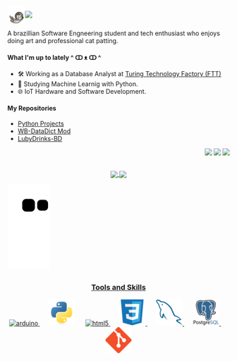 <div>

<!-- Greeting -->
  <div>  
    <h1> <img width="40" height="40" align="left" src=".github/workflows/Profile-GIFs/space-cat.gif"/>
      <img src="https://readme-typing-svg.herokuapp.com?size=40&vCenter=true&width=311&height=43&lines=Hi%2C+I'm+I%C3%A3h"
    </h1>   
  </div>
  

  
<!-- Bio -->
  <div>
    <p>A brazillian Software Engneering student and tech enthusiast who enjoys doing art and professional cat patting.
    </p>
  </div>
  
<!-- Recent Work -->  
<div>
  <h4 align="left">
    What I'm up to lately ^ ↀ ᴥ ↀ ^
  </h4>
  
  <ul>
    <li>
      🛠️ Working as a Database Analyst at
      <a  target="_blank" href="https://www.linkedin.com/company/ftt-unievangelica/">Turing Technology Factory (FTT)</a>
    </li>
    <li>
      🧬 Studying Machine Learnig with Python.
    </li>
    <li>
      🌐 IoT Hardware and Software Development.
    </li>
  </ul>
</div>
  
<!-- Repos -->
<div>
  <h4 align="left">
    My Repositories
  </h4>
  
  <ul>
    <li>
      <a  target="_blank" href="https://github.com/Iah-Uch/Python-Projects">Python Projects</a>
    </li>  
    <li>  
      <a  target="_blank" href="https://github.com/Iah-Uch/WB-DataDict-Mod">WB-DataDict Mod</a>  
    </li>
    <li>  
      <a  target="_blank" href="https://github.com/Iah-Uch/LubyDrinks-BD">LubyDrinks-BD</a>  
    </li>
  </ul>
</div>
  
<!-- Social Media -->  
  <div align="right">
    <a href="https://instagram.com/iah.uchoa" target="_blank"><img src="https://img.shields.io/badge/-Instagram-%23E4405F?style=for-the-badge&logo=instagram&logoColor=white" target="_blank"></a>
    <a href = "mailto:contatoiuch@gmail.com"><img src="https://img.shields.io/badge/-Gmail-%23333?style=for-the-badge&logo=gmail&logoColor=white" target="_blank"></a>
    <a href="https://linkedin.com/in/iãh/" target="_blank"><img src="https://img.shields.io/badge/-LinkedIn-%230077B5?style=for-the-badge&logo=linkedin&logoColor=white" target="_blank"></a> 
  </div>

  ##  

<!-- User Stats/ Commit Snake -->  
  <div align="center">
    <a href="https://github.com/Iah-Uch">
    <img width="400rem" align="center"src="https://github-readme-stats.vercel.app/api?username=Iah-Uch&show_icons=true&theme=monokai&hide=prs&include_all_commits=true&count_private=true&hide_border=true&custom_title=My GitHub Stats"/>
    <img width="328rem" align="center" src="https://github-readme-stats.vercel.app/api/top-langs/?username=Iah-Uch&layout=compact&langs_count=2&theme=monokai&hide_border=true"/>
  </div>

  ![Snake animation](https://github.com/Iah-Uch/Iah-Uch/blob/output/github-contribution-grid-snake.svg)

  ## 

 <!-- Known Technologies -->   
  <div align="center">  
    <p>
      <h3 align="top">Tools and Skills</h3>
      <a  href="#" target="_blank" title="Arduino"> <img src="https://cdn.worldvectorlogo.com/logos/arduino-1.svg" alt="arduino" width="60" height="60"/> </a>
      &nbsp;&nbsp;&nbsp;&nbsp;
      <a href="#" target="_blank" title="Python"> <img src="https://raw.githubusercontent.com/devicons/devicon/master/icons/python/python-original.svg" alt="python" width="60" height="60"/></a>
      &nbsp;&nbsp;&nbsp;&nbsp;
      <a href="#" target="_blank" title="HTML5"> <img src="https://user-images.githubusercontent.com/84246094/134066180-d11880e0-f92f-47da-9f70-1b5d7c39934b.png" alt="html5" width="60" height="60"/> </a>
      &nbsp;&nbsp;&nbsp;&nbsp;
      <a  href="#" target="_blank" title="CSS3"> <img src="https://raw.githubusercontent.com/devicons/devicon/master/icons/css3/css3-original.svg" alt="CSS3" width="60" height="60"/> </a>
      &nbsp;&nbsp;&nbsp;&nbsp;
      <a href="#" target="_blank" title="MySQL"> <img src="https://raw.githubusercontent.com/devicons/devicon/master/icons/mysql/mysql-original.svg" alt="MySQL" width="60" height="60"/> </a>
      &nbsp;&nbsp;&nbsp;&nbsp;
      <a  href="#" target="_blank" title="PostgreSQL"> <img src="https://raw.githubusercontent.com/devicons/devicon/master/icons/postgresql/postgresql-original-wordmark.svg" alt="postgresql" width="60" height="60"/> </a>
      &nbsp;&nbsp;&nbsp;&nbsp;
      <a  href="#" target="_blank" title="GIT"> <img src="https://raw.githubusercontent.com/devicons/devicon/master/icons/git/git-original.svg" alt="git" width="60" height="60"/> </a>
    </p>

  </div>
  
</div>
